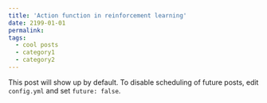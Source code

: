 ```yaml
---
title: 'Action function in reinforcement learning'
date: 2199-01-01
permalink: 
tags:
  - cool posts
  - category1
  - category2
---
```


This post will show up by default. To disable scheduling of future posts, edit `config.yml` and set `future: false`. 
